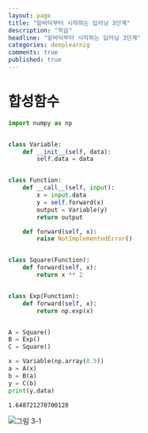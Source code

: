 ```yaml
---
layout: page
title: "밑바닥부터 시작하는 딥러닝 3단계"
description: "학습"
headline: "밑바닥부터 시작하는 딥러닝 3단계"
categories: deeplearnig
comments: true
published: true
---
```

# 합성함수  

```python
import numpy as np


class Variable:
    def __init__(self, data):
        self.data = data


class Function:
    def __call__(self, input):
        x = input.data
        y = self.forward(x)
        output = Variable(y)
        return output

    def forward(self, x):
        raise NotImplementedError()


class Square(Function):
    def forward(self, x):
        return x ** 2


class Exp(Function):
    def forward(self, x):
        return np.exp(x)


A = Square()
B = Exp()
C = Square()

x = Variable(np.array(0.5))
a = A(x)
b = B(a)
y = C(b)
print(y.data)


```

    1.648721270700128
    

![그림 3-1](https://user-images.githubusercontent.com/73815944/109747915-51025280-7c1b-11eb-872c-4af2e232c4be.png)



